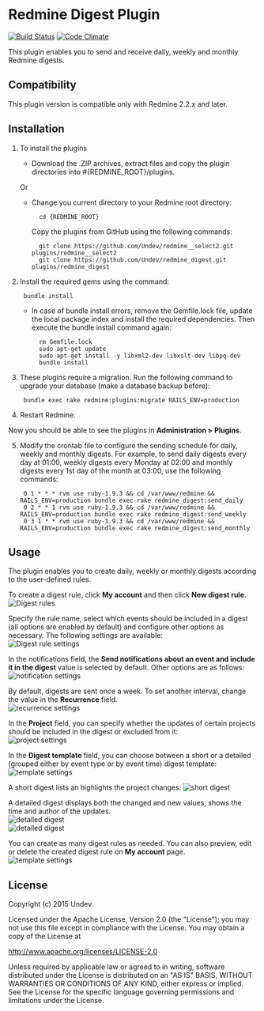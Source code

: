 # Redmine Digest Plugin

[![Build Status](https://travis-ci.org/Undev/redmine_digest.png)](https://travis-ci.org/Undev/redmine_digest)
[![Code Climate](https://codeclimate.com/github/Undev/redmine_digest.png)](https://codeclimate.com/github/Undev/redmine_digest)

This plugin enables you to send and receive daily, weekly and monthly Redmine digests.

## Compatibility

This plugin version is compatible only with Redmine 2.2.x and later.

## Installation

1. To install the plugins
    * Download the .ZIP archives, extract files and copy the plugin directories into #{REDMINE_ROOT}/plugins.
    
    Or

    * Change you current directory to your Redmine root directory:  

            cd {REDMINE_ROOT}
            
      Copy the plugins from GitHub using the following commands:
      
            git clone https://github.com/Undev/redmine__select2.git plugins/redmine__select2
            git clone https://github.com/Undev/redmine_digest.git plugins/redmine_digest
            
2. Install the required gems using the command:  

        bundle install  

    * In case of bundle install errors, remove the Gemfile.lock file, update the local package index and install the required dependencies. Then execute the bundle install command again:  

            rm Gemfile.lock
            sudo apt-get update
            sudo apt-get install -y libxml2-dev libxslt-dev libpq-dev
            bundle install
            
3. These plugins require a migration. Run the following command to upgrade your database (make a database backup before):  

        bundle exec rake redmine:plugins:migrate RAILS_ENV=production

4. Restart Redmine.

Now you should be able to see the plugins in **Administration > Plugins**.

5. Modify the crontab file to configure the sending schedule for daily, weekly and monthly digests. For example, to send daily digests every day at 01:00, weekly digests every Monday at 02:00 and monthly digests every 1st day of the month at 03:00, use the following commands:

        0 1 * * * rvm use ruby-1.9.3 && cd /var/www/redmine && RAILS_ENV=production bundle exec rake redmine_digest:send_daily
        0 2 * * 1 rvm use ruby-1.9.3 && cd /var/www/redmine && RAILS_ENV=production bundle exec rake redmine_digest:send_weekly
        0 3 1 * * rvm use ruby-1.9.3 && cd /var/www/redmine && RAILS_ENV=production bundle exec rake redmine_digest:send_monthly

## Usage

The plugin enables you to create daily, weekly or monthly digests according to the user-defined rules.

To create a digest rule, click **My account** and then click **New digest rule**.  
![Digest rules](digest_1.PNG)

Specify the rule name, select which events should be included in a digest (all options are enabled by default) and configure other options as necessary. The following settings are available:  
![Digest rule settings](digest_2.PNG)

In the notifications field, the **Send notifications about an event and include it in the digest** value is selected by default. Other options are as follows:  
![notification settings](digest_2_1.PNG)

By default, digests are sent once a week. To set another interval, change the value in the **Recurrence** field.  
![recurrence settings](digest_2_2.PNG)

In the **Project** field, you can specify whether the updates of certain projects should be included in the digest or excluded from it:  
![project settings](digest_2_3.PNG)

In the **Digest template** field, you can choose between a short or a detailed (grouped either by event type or by event time) digest template:  
![template settings](digest_2_4.PNG)

A short digest lists an highlights the project changes:
![short digest](digest_4.PNG)

A detailed digest displays both the changed and new values, shows the time and author of the updates.  
![detailed digest](digest_5.PNG)  
![detailed digest](digest_6.PNG)

You can create as many digest rules as needed. You can also preview, edit or delete the created  digest rule on **My account** page.  
![template settings](digest_3.PNG)

## License

Copyright (c) 2015 Undev

Licensed under the Apache License, Version 2.0 (the "License");
you may not use this file except in compliance with the License.
You may obtain a copy of the License at

http://www.apache.org/licenses/LICENSE-2.0

Unless required by applicable law or agreed to in writing, software
distributed under the License is distributed on an "AS IS" BASIS,
WITHOUT WARRANTIES OR CONDITIONS OF ANY KIND, either express or implied.
See the License for the specific language governing permissions and
limitations under the License.
